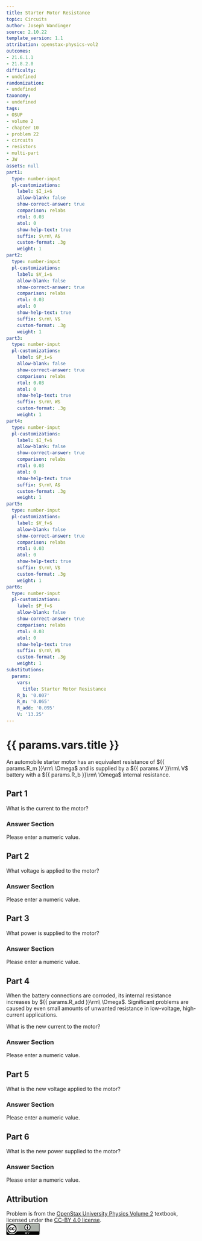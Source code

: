 ```yaml
---
title: Starter Motor Resistance
topic: Circuits
author: Joseph Wandinger
source: 2.10.22
template_version: 1.1
attribution: openstax-physics-vol2
outcomes:
- 21.6.1.1
- 21.8.2.0
difficulty:
- undefined
randomization:
- undefined
taxonomy:
- undefined
tags:
- OSUP
- volume 2
- chapter 10
- problem 22
- circuits
- resistors
- multi-part
- JW
assets: null
part1:
  type: number-input
  pl-customizations:
    label: $I_i=$
    allow-blank: false
    show-correct-answer: true
    comparison: relabs
    rtol: 0.03
    atol: 0
    show-help-text: true
    suffix: $\rm\ A$
    custom-format: .3g
    weight: 1
part2:
  type: number-input
  pl-customizations:
    label: $V_i=$
    allow-blank: false
    show-correct-answer: true
    comparison: relabs
    rtol: 0.03
    atol: 0
    show-help-text: true
    suffix: $\rm\ V$
    custom-format: .3g
    weight: 1
part3:
  type: number-input
  pl-customizations:
    label: $P_i=$
    allow-blank: false
    show-correct-answer: true
    comparison: relabs
    rtol: 0.03
    atol: 0
    show-help-text: true
    suffix: $\rm\ W$
    custom-format: .3g
    weight: 1
part4:
  type: number-input
  pl-customizations:
    label: $I_f=$
    allow-blank: false
    show-correct-answer: true
    comparison: relabs
    rtol: 0.03
    atol: 0
    show-help-text: true
    suffix: $\rm\ A$
    custom-format: .3g
    weight: 1
part5:
  type: number-input
  pl-customizations:
    label: $V_f=$
    allow-blank: false
    show-correct-answer: true
    comparison: relabs
    rtol: 0.03
    atol: 0
    show-help-text: true
    suffix: $\rm\ V$
    custom-format: .3g
    weight: 1
part6:
  type: number-input
  pl-customizations:
    label: $P_f=$
    allow-blank: false
    show-correct-answer: true
    comparison: relabs
    rtol: 0.03
    atol: 0
    show-help-text: true
    suffix: $\rm\ W$
    custom-format: .3g
    weight: 1
substitutions:
  params:
    vars:
      title: Starter Motor Resistance
    R_b: '0.007'
    R_m: '0.065'
    R_add: '0.095'
    V: '13.25'
---
```

# {{ params.vars.title }}
An automobile starter motor has an equivalent resistance of ${{ params.R_m }}\rm\ \Omega$ and is supplied by a ${{ params.V }}\rm\ V$ battery with a ${{ params.R_b }}\rm\ \Omega$ internal resistance.

## Part 1

What is the current to the motor?

### Answer Section

Please enter a numeric value.

## Part 2

What voltage is applied to the motor?

### Answer Section

Please enter a numeric value.

## Part 3

What power is supplied to the motor?

### Answer Section

Please enter a numeric value.

## Part 4

When the battery connections are corroded, its internal resistance increases by ${{ params.R_add }}\rm\ \Omega$.
Significant problems are caused by even small amounts of unwanted resistance in low-voltage, high-current applications.

What is the new current to the motor?

### Answer Section

Please enter a numeric value.

## Part 5

What is the new voltage applied to the motor?

### Answer Section

Please enter a numeric value.

## Part 6

What is the new power supplied to the motor?

### Answer Section

Please enter a numeric value.

## Attribution

Problem is from the [OpenStax University Physics Volume 2](https://openstax.org/details/books/university-physics-volume-2) textbook, licensed under the [CC-BY 4.0 license](https://creativecommons.org/licenses/by/4.0/).<br>![Image representing the Creative Commons 4.0 BY license.](https://raw.githubusercontent.com/firasm/bits/master/by.png)